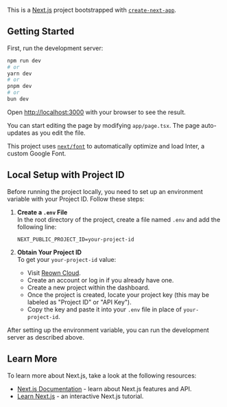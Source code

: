 This is a [Next.js](https://nextjs.org/) project bootstrapped with [`create-next-app`](https://github.com/vercel/next.js/tree/canary/packages/create-next-app).

## Getting Started

First, run the development server:

```bash
npm run dev
# or
yarn dev
# or
pnpm dev
# or
bun dev
```

Open [http://localhost:3000](http://localhost:3000) with your browser to see the result.

You can start editing the page by modifying `app/page.tsx`. The page auto-updates as you edit the file.

This project uses [`next/font`](https://nextjs.org/docs/basic-features/font-optimization) to automatically optimize and load Inter, a custom Google Font.

## Local Setup with Project ID

Before running the project locally, you need to set up an environment variable with your Project ID. Follow these steps:

1. **Create a `.env` File**  
   In the root directory of the project, create a file named `.env` and add the following line:
   ```env
   NEXT_PUBLIC_PROJECT_ID=your-project-id
   ```

2. **Obtain Your Project ID**  
   To get your `your-project-id` value:
   - Visit [Reown Cloud](https://cloud.reown.com/sign-in).
   - Create an account or log in if you already have one.
   - Create a new project within the dashboard.
   - Once the project is created, locate your project key (this may be labeled as "Project ID" or "API Key").
   - Copy the key and paste it into your `.env` file in place of `your-project-id`.

After setting up the environment variable, you can run the development server as described above.

## Learn More

To learn more about Next.js, take a look at the following resources:

- [Next.js Documentation](https://nextjs.org/docs) - learn about Next.js features and API.
- [Learn Next.js](https://nextjs.org/learn) - an interactive Next.js tutorial.

